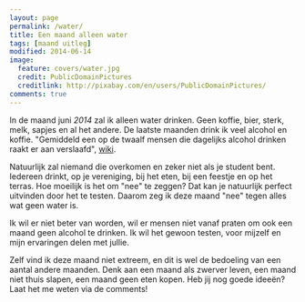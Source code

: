 ```yaml
---
layout: page
permalink: /water/
title: Een maand alleen water
tags: [maand uitleg]
modified: 2014-06-14
image:
  feature: covers/water.jpg
  credit: PublicDomainPictures
  creditlink: http://pixabay.com/en/users/PublicDomainPictures/
comments: true
---
```


In de maand juni *2014* zal ik alleen water drinken. Geen koffie, bier, sterk, melk, sapjes en al het andere. De laatste maanden drink ik veel alcohol en koffie. "Gemiddeld een op de twaalf mensen die dagelijks alcohol drinken raakt er aan verslaafd", [wiki](http://nl.wikipedia.org/wiki/Alcoholist#Hoeveel_is_veel).

Natuurlijk zal niemand die overkomen en zeker niet als je student bent. Iedereen drinkt, op je vereniging, bij het eten, bij een feestje en op het terras. Hoe moeilijk is het om "nee" te zeggen? Dat kan je natuurlijk perfect uitvinden door het te testen. Daarom zeg ik deze maand "nee" tegen alles wat geen water is.

Ik wil er niet beter van worden, wil er mensen niet vanaf praten om ook een maand geen alcohol te drinken. Ik wil het gewoon testen, voor mijzelf en mijn ervaringen delen met jullie.

Zelf vind ik deze maand niet extreem, en dit is wel de bedoeling van een aantal andere maanden. Denk aan een maand als zwerver leven, een maand niet thuis slapen, een maand geen eten kopen. Heb jij nog goede ideeën? Laat het me weten via de comments!
